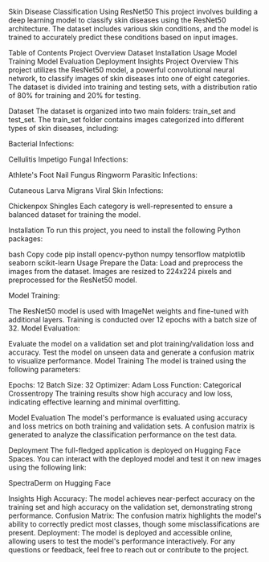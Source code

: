 Skin Disease Classification Using ResNet50
This project involves building a deep learning model to classify skin diseases using the ResNet50 architecture. The dataset includes various skin conditions, and the model is trained to accurately predict these conditions based on input images.

Table of Contents
Project Overview
Dataset
Installation
Usage
Model Training
Model Evaluation
Deployment
Insights
Project Overview
This project utilizes the ResNet50 model, a powerful convolutional neural network, to classify images of skin diseases into one of eight categories. The dataset is divided into training and testing sets, with a distribution ratio of 80% for training and 20% for testing.

Dataset
The dataset is organized into two main folders: train_set and test_set. The train_set folder contains images categorized into different types of skin diseases, including:

Bacterial Infections:

Cellulitis
Impetigo
Fungal Infections:

Athlete's Foot
Nail Fungus
Ringworm
Parasitic Infections:

Cutaneous Larva Migrans
Viral Skin Infections:

Chickenpox
Shingles
Each category is well-represented to ensure a balanced dataset for training the model.

Installation
To run this project, you need to install the following Python packages:

bash
Copy code
pip install opencv-python numpy tensorflow matplotlib seaborn scikit-learn
Usage
Prepare the Data: Load and preprocess the images from the dataset. Images are resized to 224x224 pixels and preprocessed for the ResNet50 model.

Model Training:

The ResNet50 model is used with ImageNet weights and fine-tuned with additional layers.
Training is conducted over 12 epochs with a batch size of 32.
Model Evaluation:

Evaluate the model on a validation set and plot training/validation loss and accuracy.
Test the model on unseen data and generate a confusion matrix to visualize performance.
Model Training
The model is trained using the following parameters:

Epochs: 12
Batch Size: 32
Optimizer: Adam
Loss Function: Categorical Crossentropy
The training results show high accuracy and low loss, indicating effective learning and minimal overfitting.

Model Evaluation
The model's performance is evaluated using accuracy and loss metrics on both training and validation sets. A confusion matrix is generated to analyze the classification performance on the test data.

Deployment
The full-fledged application is deployed on Hugging Face Spaces. You can interact with the deployed model and test it on new images using the following link:

SpectraDerm on Hugging Face

Insights
High Accuracy: The model achieves near-perfect accuracy on the training set and high accuracy on the validation set, demonstrating strong performance.
Confusion Matrix: The confusion matrix highlights the model's ability to correctly predict most classes, though some misclassifications are present.
Deployment: The model is deployed and accessible online, allowing users to test the model's performance interactively.
For any questions or feedback, feel free to reach out or contribute to the project.
